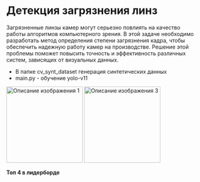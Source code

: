 

# Детекция загрязнения линз


Загрязненные линзы камер могут серьезно повлиять на качество работы алгоритмов компьютерного зрения. 
В этой задаче необходимо разработать метод определения степени загрязнения кадра, 
чтобы обеспечить надежную работу камер на производстве. 
Решение этой проблемы поможет повысить точность и эффективность различных систем, 
зависящих от визуальных данных.

- В папке cv_synt_dataset генерация синтетических данных
- main.py - обучение yolo-v11 

<div>
  <img src="../datasets/train_data/images/train/0000_FV.png" alt="Описание изображения 1" width="200">
  <img src="../datasets/train_data/images/train/1_1709104681_0.png" alt="Описание изображения 3" width="200">
</div>


**Топ 4 в лидерборде**